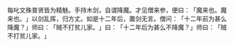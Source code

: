 每叱文殊普贤皆为精魅。手持木剑，自谓降魔。才见僧来参，便曰：​「魔来也。魔来也。​」以剑乱挥，归方丈。如是十二年后，置剑无言。僧问：​「十二年前为甚么降魔？​」师曰：​「贼不打贫儿家。​」曰：​「十二年后为甚么不降魔？​」师曰：​「贼不打贫儿家。​」